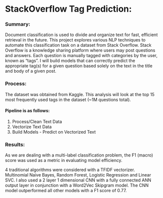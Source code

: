 # StackOverflow Tag Prediction:

### Summary:
Document classification is used to divide and organize text for fast, efficient retrieval in the future. This project explores various NLP techniques to automate this classification task on a dataset from Stack Overflow.
Stack Overflow is a knowledge sharing platform where users may post questions and answers. Each question is manually tagged with categories by the user, known as “tags”. I will build models that can correctly predict the appropriate tag(s) for a given question based solely on the text in the title and body of a given post.


### Process:

The dataset was obtained from Kaggle. This analysis will look at the top 15 most frequently used tags in the dataset (~1M questions total).

#### Pipeline is as follows:
1. Process/Clean Text Data
2. Vectorize Text Data
3. Build Models - Predict on Vectorized Text

### Results:
As we are dealing with a multi-label classification problem, the F1 (macro) score was used as a metric in evaluating model efficiency.

4 traditional algorithms were considered with a TFIDF vectorizer. Multinomial Naive Bayes, Random Forest, Logistic Regression and Linear SVC. I also used a 2 layer 1 dimensional CNN with a fully connected ANN output layer in conjunction with a Word2Vec Skipgram model. The CNN model outperformed all other models with a F1 score of 0.77.
